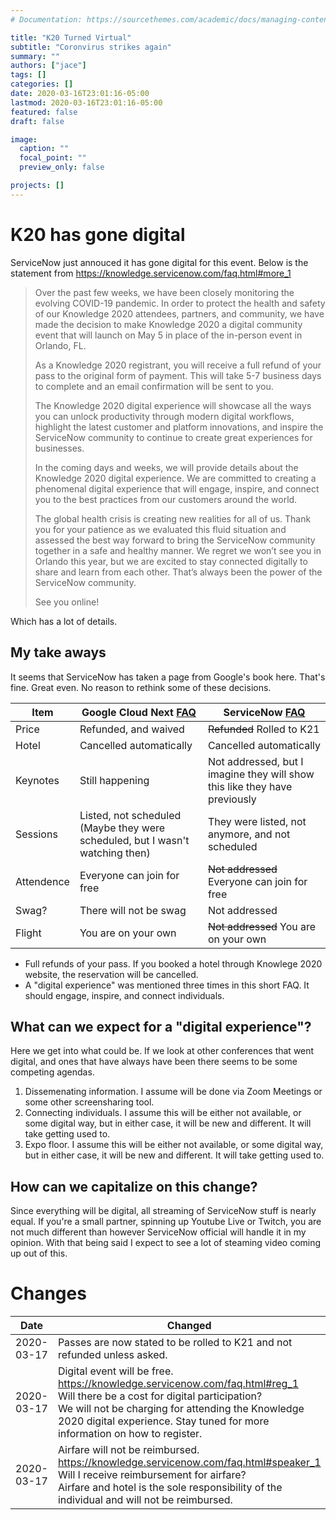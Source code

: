 ```yaml
---
# Documentation: https://sourcethemes.com/academic/docs/managing-content/

title: "K20 Turned Virtual"
subtitle: "Coronvirus strikes again"
summary: ""
authors: ["jace"]
tags: []
categories: []
date: 2020-03-16T23:01:16-05:00
lastmod: 2020-03-16T23:01:16-05:00
featured: false
draft: false

image:
  caption: ""
  focal_point: ""
  preview_only: false

projects: []
---
```


# K20 has gone digital

ServiceNow just annouced it has gone digital for this event.  Below is the statement from https://knowledge.servicenow.com/faq.html#more_1

> Over the past few weeks, we have been closely monitoring the evolving COVID-19 pandemic. In order to protect the health and safety of our Knowledge 2020 attendees, partners, and community, we have made the decision to make Knowledge 2020 a digital community event that will launch on May 5 in place of the in-person event in Orlando, FL.
> 
> As a Knowledge 2020 registrant, you will receive a full refund of your pass to the original form of payment. This will take 5-7 business days to complete and an email confirmation will be sent to you.
> 
> The Knowledge 2020 digital experience will showcase all the ways you can unlock productivity through modern digital workflows, highlight the latest customer and platform innovations, and inspire the ServiceNow community to continue to create great experiences for businesses.
>
> In the coming days and weeks, we will provide details about the Knowledge 2020 digital experience. We are committed to creating a phenomenal digital experience that will engage, inspire, and connect you to the best practices from our customers around the world.
> 
> The global health crisis is creating new realities for all of us. Thank you for your patience as we evaluated this fluid situation and assessed the best way forward to bring the ServiceNow community together in a safe and healthy manner. We regret we won’t see you in Orlando this year, but we are excited to stay connected digitally to share and learn from each other. That’s always been the power of the ServiceNow community.
> 
> See you online!

Which has a lot of details.

## My take aways

It seems that ServiceNow has taken a page from Google's book here.  That's fine.  Great even.  No reason to rethink some of these decisions.

| Item  | Google Cloud Next [FAQ](https://cloud.withgoogle.com/next/sf/faq) | ServiceNow [FAQ](https://knowledge.servicenow.com/faq.html#hotel_1) |
| ----- | ----------------- | ---------- |
| Price | Refunded, and waived | ~~Refunded~~ Rolled to K21 |
| Hotel | Cancelled automatically | Cancelled automatically | 
| Keynotes | Still happening | Not addressed, but I imagine they will show this like they have previously |
| Sessions | Listed, not scheduled (Maybe they were scheduled, but I wasn't watching then) | They were listed, not anymore, and not scheduled |
| Attendence | Everyone can join for free | ~~Not addressed~~ Everyone can join for free |
| Swag? | There will not be swag | Not addressed |
| Flight | You are on your own | ~~Not addressed~~ You are on your own |

- Full refunds of your pass.  If you booked a hotel through Knowlege 2020 website, the reservation will be cancelled. 
- A "digital experience" was mentioned three times in this short FAQ.  It should engage, inspire, and connect individuals.


## What can we expect for a "digital experience"?

Here we get into what could be.  If we look at other conferences that went digital, and ones that have always have been there seems to be some competing agendas.


1.  Dissemenating information.  I assume will be done via Zoom Meetings or some other screensharing tool.
2.  Connecting individuals.  I assume this will be either not available, or some digital way, but in either case, it will be new and different.  It will take getting used to.
3.  Expo floor.  I assume this will be either not available, or some digital way, but in either case, it will be new and different.  It will take getting used to.

## How can we capitalize on this change?

Since everything will be digital, all streaming of ServiceNow stuff is nearly equal.  If you're a small partner, spinning up Youtube Live or Twitch, you are not much different than however ServiceNow official will handle it in my opinion.  With that being said I expect to see a lot of steaming video coming up out of this.

# Changes

| Date | Changed |
| ---- | ------- |
| 2020-03-17 | Passes are now stated to be rolled to K21 and not refunded unless asked.
| 2020-03-17 | Digital event will be free.  https://knowledge.servicenow.com/faq.html#reg_1 <br/>Will there be a cost for digital participation?<br/>We will not be charging for attending the Knowledge 2020 digital experience. Stay tuned for more information on how to register. |
| 2020-03-17 | Airfare will not be reimbursed. https://knowledge.servicenow.com/faq.html#speaker_1<br/>Will I receive reimbursement for airfare?<br/>Airfare and hotel is the sole responsibility of the individual and will not be reimbursed. |



